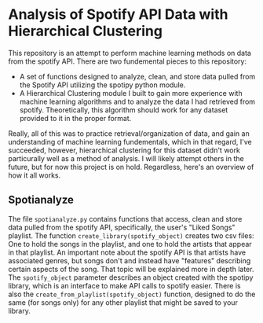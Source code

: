 # Analysis of Spotify API Data with Hierarchical Clustering
This repository is an attempt to perform machine learning methods on data from the spotify API. There are two fundemental pieces to this repository:   
- A set of functions designed to analyze, clean, and store data pulled from the Spotify API utilizing the spotipy python module.
- A Hierarchical Clustering module I built to gain more experience with machine learning algorithms and to analyze the data I had retrieved from spotify. Theoretically, this algorithm should work for any dataset provided to it in the proper format.

Really, all of this was to practice retrieval/organization of data, and gain an understanding of machine learning fundementals, which in that regard, I've succeeded, however, hierarchical clustering for this dataset didn't work particurally well as a method of analysis. I will likely attempt others in the future, but for now this project is on hold. Regardless, here's an overview of how it all works.

## Spotianalyze
The file `spotianalyze.py` contains functions that access, clean and store data pulled from the spotify API, specifically, the user's "Liked Songs" playlist. The function `create_library(spotify_object)` creates two csv files: One to hold the songs in the playlist, and one to hold the artists that appear in that playlist. An important note about the spotify API is that artists have associated genres, but songs don't and instead have "features" describing certain aspects of the song. That topic will be explained more in depth later. The `spotify_object` parameter describes an object created with the spotipy library, which is an interface to make API calls to spotify easier. There is also the `create_from_playlist(spotify_object)` function, designed to do the same (for songs only) for any other playlist that might be saved to your library. 